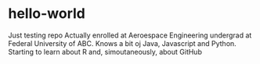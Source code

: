 # hello-world
Just testing repo
Actually enrolled at Aeroespace Engineering undergrad at Federal University of ABC. Knows a bit oj Java, Javascript and Python. Starting to learn about R and, simoutaneously, about GitHub
